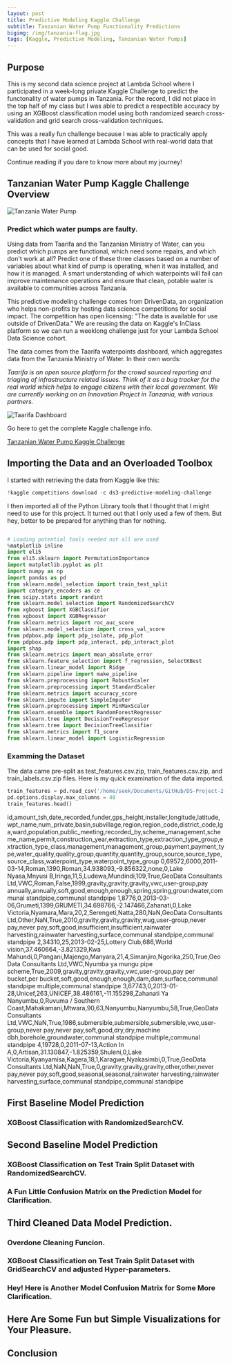 ```yaml
---
layout: post
title: Predictive Modeling Kaggle Challenge
subtitle: Tanzanian Water Pump Functionality Predictions
bigimg: /img/tanzania-flag.jpg
tags: [Kaggle, Predictive Modeling, Tanzanian Water Pumps]
---
```


## Purpose
This is my second data science project at Lambda School where I participated in a week-long private Kaggle Challenge to predict the functonality of water pumps in Tanzania. For the record, I did not place in the top half of my class but I was able to predict a respectible accuracy by using an XGBoost classification model using both randomized search cross-validation and grid search cross-validation techniques.

This was a really fun challenge because I was able to practically apply concepts that I have learned at Lambda School with real-world data that can be used for social good.

Continue reading if you dare to know more about my journey!

## Tanzanian Water Pump Kaggle Challenge Overview
![Tanzania Water Pump](/img/tanzania-water-pump.jpeg)

### Predict which water pumps are faulty.
Using data from Taarifa and the Tanzanian Ministry of Water, can you predict which pumps are functional, which need some repairs, and which don't work at all? Predict one of these three classes based on a number of variables about what kind of pump is operating, when it was installed, and how it is managed. A smart understanding of which waterpoints will fail can improve maintenance operations and ensure that clean, potable water is available to communities across Tanzania.

This predictive modeling challenge comes from DrivenData, an organization who helps non-profits by hosting data science competitions for social impact. The competition has open licensing: "The data is available for use outside of DrivenData." We are reusing the data on Kaggle's InClass platform so we can run a weeklong challenge just for your Lambda School Data Science cohort.

The data comes from the Taarifa waterpoints dashboard, which aggregates data from the Tanzania Ministry of Water. In their own words:

_Taarifa is an open source platform for the crowd sourced reporting and triaging of infrastructure related issues. Think of it as a bug tracker for the real world which helps to engage citizens with their local government. We are currently working on an Innovation Project in Tanzania, with various partners._

![Taarifa Dashboard](/img/taarifadashboard.png)

Go here to get the complete Kaggle challenge info.

[Tanzanian Water Pump Kaggle Challenge](https://www.kaggle.com/c/ds3-predictive-modeling-challenge/overview)

## Importing the Data and an Overloaded Toolbox

I started with retrieving the data from Kaggle like this:
```python
!kaggle competitions download -c ds3-predictive-modeling-challenge
```
I then imported all of the Python Library tools that I thought that I might need to use for this project. It turned out that I only used a few of them. But hey, better to be prepared for anything than for nothing.

```python

# Loading potential tools needed not all are used
%matplotlib inline
import eli5
from eli5.sklearn import PermutationImportance
import matplotlib.pyplot as plt
import numpy as np
import pandas as pd
from sklearn.model_selection import train_test_split
import category_encoders as ce
from scipy.stats import randint
from sklearn.model_selection import RandomizedSearchCV
from xgboost import XGBClassifier
from xgboost import XGBRegressor
from sklearn.metrics import roc_auc_score
from sklearn.model_selection import cross_val_score
from pdpbox.pdp import pdp_isolate, pdp_plot
from pdpbox.pdp import pdp_interact, pdp_interact_plot
import shap
from sklearn.metrics import mean_absolute_error
from sklearn.feature_selection import f_regression, SelectKBest
from sklearn.linear_model import Ridge
from sklearn.pipeline import make_pipeline
from sklearn.preprocessing import RobustScaler
from sklearn.preprocessing import StandardScaler
from sklearn.metrics import accuracy_score
from sklearn.impute import SimpleImputer
from sklearn.preprocessing import MinMaxScaler
from sklearn.ensemble import RandomForestRegressor
from sklearn.tree import DecisionTreeRegressor
from sklearn.tree import DecisionTreeClassifier
from sklearn.metrics import f1_score
from sklearn.linear_model import LogisticRegression
```
### Examming the Dataset

The data came pre-split as test_features.csv.zip, train_features.csv.zip, and train_labels.csv.zip files.
Here is my quick examination of the data imported.

```python
train_features = pd.read_csv('/home/seek/Documents/GitHub/DS-Project-2---Predictive-Modeling-Challenge/train_features.csv.zip')
pd.options.display.max_columns = 40
train_features.head()
```
id,amount_tsh,date_recorded,funder,gps_height,installer,longitude,latitude,wpt_name,num_private,basin,subvillage,region,region_code,district_code,lga,ward,population,public_meeting,recorded_by,scheme_management,scheme_name,permit,construction_year,extraction_type,extraction_type_group,extraction_type_class,management,management_group,payment,payment_type,water_quality,quality_group,quantity,quantity_group,source,source_type,source_class,waterpoint_type,waterpoint_type_group
0,69572,6000,2011-03-14,Roman,1390,Roman,34.938093,-9.856322,none,0,Lake Nyasa,Mnyusi B,Iringa,11,5,Ludewa,Mundindi,109,True,GeoData Consultants Ltd,VWC,Roman,False,1999,gravity,gravity,gravity,vwc,user-group,pay annually,annually,soft,good,enough,enough,spring,spring,groundwater,communal standpipe,communal standpipe
1,8776,0,2013-03-06,Grumeti,1399,GRUMETI,34.698766,-2.147466,Zahanati,0,Lake Victoria,Nyamara,Mara,20,2,Serengeti,Natta,280,NaN,GeoData Consultants Ltd,Other,NaN,True,2010,gravity,gravity,gravity,wug,user-group,never pay,never pay,soft,good,insufficient,insufficient,rainwater harvesting,rainwater harvesting,surface,communal standpipe,communal standpipe
2,34310,25,2013-02-25,Lottery Club,686,World vision,37.460664,-3.821329,Kwa Mahundi,0,Pangani,Majengo,Manyara,21,4,Simanjiro,Ngorika,250,True,GeoData Consultants Ltd,VWC,Nyumba ya mungu pipe scheme,True,2009,gravity,gravity,gravity,vwc,user-group,pay per bucket,per bucket,soft,good,enough,enough,dam,dam,surface,communal standpipe multiple,communal standpipe
3,67743,0,2013-01-28,Unicef,263,UNICEF,38.486161,-11.155298,Zahanati Ya Nanyumbu,0,Ruvuma / Southern Coast,Mahakamani,Mtwara,90,63,Nanyumbu,Nanyumbu,58,True,GeoData Consultants Ltd,VWC,NaN,True,1986,submersible,submersible,submersible,vwc,user-group,never pay,never pay,soft,good,dry,dry,machine dbh,borehole,groundwater,communal standpipe multiple,communal standpipe
4,19728,0,2011-07-13,Action In A,0,Artisan,31.130847,-1.825359,Shuleni,0,Lake Victoria,Kyanyamisa,Kagera,18,1,Karagwe,Nyakasimbi,0,True,GeoData Consultants Ltd,NaN,NaN,True,0,gravity,gravity,gravity,other,other,never pay,never pay,soft,good,seasonal,seasonal,rainwater harvesting,rainwater harvesting,surface,communal standpipe,communal standpipe

      
## First Baseline Model Prediction



### XGBoost Classification with RandomizedSearchCV.

## Second Baseline Model Prediction

### XGBoost Classification on Test Train Split Dataset with RandomizedSearchCV.

### A Fun Little Confusion Matrix on the Prediction Model for Clarification.

## Third Cleaned Data Model Prediction.

### Overdone Cleaning Funcion.

### XGBoost Classification on Test Train Split Dataset with GridSearchCV and adjusted Hyper-parameters.

### Hey! Here is Another Model Confusion Matrix for Some More Clarification.

## Here Are Some Fun but Simple Visualizations for Your Pleasure.

## Conclusion
